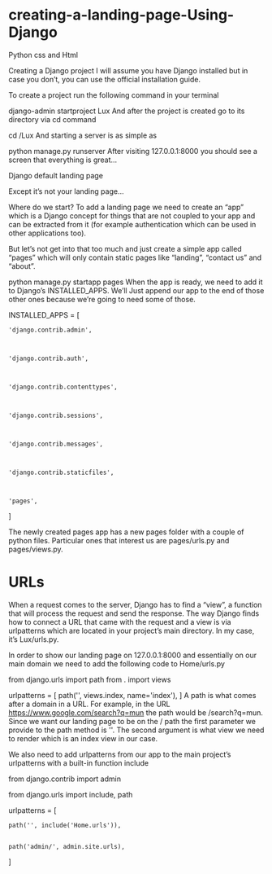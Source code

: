 # creating-a-landing-page-Using-Django
Python css and Html 

Creating a Django project
I will assume you have Django installed but in case you don’t, you can use the official installation guide.

To create a project run the following command in your terminal

django-admin startproject Lux
And after the project is created go to its directory via cd command

cd /Lux
And starting a server is as simple as

python manage.py runserver
After visiting 127.0.0.1:8000 you should see a screen that everything is great…

Django default landing page

Except it’s not your landing page…





Where do we start?
To add a landing page we need to create an “app” which is a Django concept for things that are not coupled to your app and can be extracted from it (for example authentication which can be used in other applications too).

But let’s not get into that too much and just create a simple app called “pages” which will only contain static pages like “landing”, “contact us” and “about”.

python manage.py startapp pages
When the app is ready, we need to add it to Django’s INSTALLED_APPS. We’ll Just append our app to the end of those other ones because we’re going to need some of those.






INSTALLED_APPS = [



    'django.contrib.admin',
    
    
    
    'django.contrib.auth',
    
    
    
    'django.contrib.contenttypes',
    
    
    
    'django.contrib.sessions',
    
    
    
    'django.contrib.messages',
    
    
    
    'django.contrib.staticfiles',
    
    
    
    'pages',
    
    
    
]








The newly created pages app has a new pages folder with a couple of python files. Particular ones that interest us are pages/urls.py and pages/views.py.

# URLs
When a request comes to the server, Django has to find a “view”, a function that will process the request and send the response. The way Django finds how to connect a URL that came with the request and a view is via urlpatterns which are located in your project’s main directory. In my case, it’s Lux/urls.py.

In order to show our landing page on 127.0.0.1:8000 and essentially on our main domain we need to add the following code to Home/urls.py

from django.urls import path
from . import views

urlpatterns = [
	path('', views.index, name='index'),
]
A path is what comes after a domain in a URL. For example, in the URL https://www.google.com/search?q=mun the path would be /search?q=mun. Since we want our landing page to be on the / path the first parameter we provide to the path method is ''. The second argument is what view we need to render which is an index view in our case.

We also need to add urlpatterns from our app to the main project’s urlpatterns with a built-in function include

from django.contrib import admin


from django.urls import include, path



urlpatterns = [


    path('', include('Home.urls')),
    
    
    path('admin/', admin.site.urls),
    
    
]




